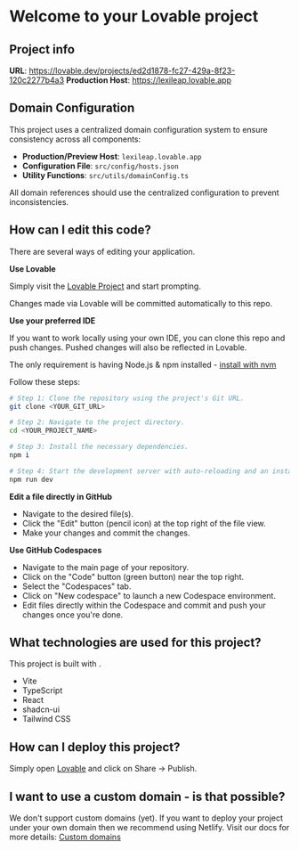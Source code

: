
# Welcome to your Lovable project

## Project info

**URL**: https://lovable.dev/projects/ed2d1878-fc27-429a-8f23-120c2277b4a3
**Production Host**: https://lexileap.lovable.app

## Domain Configuration

This project uses a centralized domain configuration system to ensure consistency across all components:

- **Production/Preview Host**: `lexileap.lovable.app`
- **Configuration File**: `src/config/hosts.json`
- **Utility Functions**: `src/utils/domainConfig.ts`

All domain references should use the centralized configuration to prevent inconsistencies.

## How can I edit this code?

There are several ways of editing your application.

**Use Lovable**

Simply visit the [Lovable Project](https://lovable.dev/projects/ed2d1878-fc27-429a-8f23-120c2277b4a3) and start prompting.

Changes made via Lovable will be committed automatically to this repo.

**Use your preferred IDE**

If you want to work locally using your own IDE, you can clone this repo and push changes. Pushed changes will also be reflected in Lovable.

The only requirement is having Node.js & npm installed - [install with nvm](https://github.com/nvm-sh/nvm#installing-and-updating)

Follow these steps:

```sh
# Step 1: Clone the repository using the project's Git URL.
git clone <YOUR_GIT_URL>

# Step 2: Navigate to the project directory.
cd <YOUR_PROJECT_NAME>

# Step 3: Install the necessary dependencies.
npm i

# Step 4: Start the development server with auto-reloading and an instant preview.
npm run dev
```

**Edit a file directly in GitHub**

- Navigate to the desired file(s).
- Click the "Edit" button (pencil icon) at the top right of the file view.
- Make your changes and commit the changes.

**Use GitHub Codespaces**

- Navigate to the main page of your repository.
- Click on the "Code" button (green button) near the top right.
- Select the "Codespaces" tab.
- Click on "New codespace" to launch a new Codespace environment.
- Edit files directly within the Codespace and commit and push your changes once you're done.

## What technologies are used for this project?

This project is built with .

- Vite
- TypeScript
- React
- shadcn-ui
- Tailwind CSS

## How can I deploy this project?

Simply open [Lovable](https://lovable.dev/projects/ed2d1878-fc27-429a-8f23-120c2277b4a3) and click on Share -> Publish.

## I want to use a custom domain - is that possible?

We don't support custom domains (yet). If you want to deploy your project under your own domain then we recommend using Netlify. Visit our docs for more details: [Custom domains](https://docs.lovable.dev/tips-tricks/custom-domain/)
